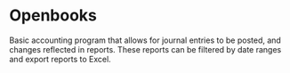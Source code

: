 # Openbooks
Basic accounting program that allows for journal entries to be posted, and changes reflected in reports. These reports can be filtered by date ranges and export reports to Excel.
